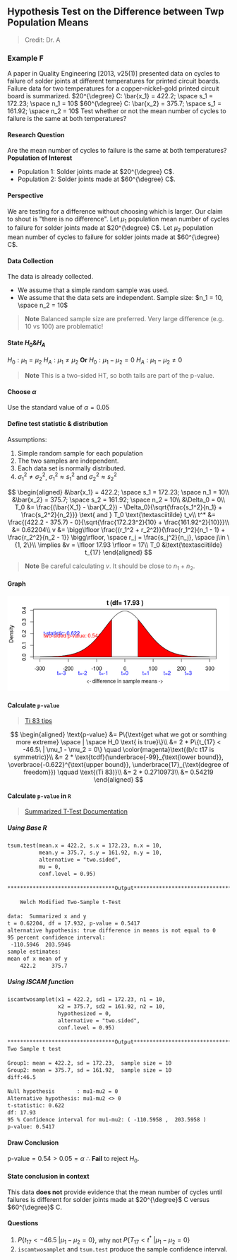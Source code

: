 ## Hypothesis Test on the Difference between Twp Population Means

> Credit: Dr. A

### Example F
A paper in Quality Engineering [2013, v25(1)] presented data on cycles to failure of solder joints at different temperatures for printed circuit boards. Failure data for two temperatures for a copper-nickel-gold printed circuit board is summarized.
$20^{\degree} C: \bar{x_1} = 422.2; \space s_1 = 172.23; \space n_1 = 10$
$60^{\degree} C: \bar{x_2} = 375.7; \space s_1 = 161.92; \space n_2 = 10$
Test whether or not the mean number of cycles to failure is the same at both temperatures?

#### Research Question
Are the mean number of cycles to failure is the same at both temperatures?
**Population of Interest**
+ Population 1: Solder joints made at $20^{\degree} C$.
+ Population 2: Solder joints made at $60^{\degree} C$.

#### Perspective
We are testing for a difference without choosing which is larger. Our claim to shout is "there is no difference".
Let $\mu_1$ population mean number of cycles to failure for solder joints made at $20^{\degree} C$.
Let $\mu_2$ population mean number of cycles to failure for solder joints made at $60^{\degree} C$.

#### Data Collection
The data is already collected.
+ We assume that a simple random sample was used.
+ We assume that the data sets are independent.
Sample size: $n_1 = 10, \space n_2 = 10$

> **Note**
Balanced sample size are preferred. Very large difference (e.g. 10 vs 100) are problematic!

#### State $H_0 \& H_A$
$H_0: \mu_1 = \mu_2$
$H_A: \mu_1 \ne \mu_2$
**Or**
$H_0: \mu_1 - \mu_2 = 0$
$H_A: \mu_1 - \mu_2 \ne 0$


> **Note**
This is a two-sided HT, so both tails are part of the p-value.

#### Choose $\alpha$
Use the standard value of $\alpha = 0.05$

#### Define test statistic & distribution
Assumptions:
1. Simple random sample for each population
2. The two samples are independent.
3. Each data set is normally distributed.
4. $\sigma_1^2 \ne \sigma_2^2$,  $\sigma_1^2 \approx s_1^2$ and $\sigma_2^2 \approx s_2^2$

$$
\begin{aligned}
&\bar{x_1} = 422.2; \space s_1 = 172.23; \space n_1 = 10\\
&\bar{x_2} = 375.7; \space s_2 = 161.92; \space n_2 = 10\\
&\Delta_0 = 0\\
T_0 &= \frac{(\bar{X_1} - \bar{X_2}) - \Delta_0}{\sqrt{\frac{s_1^2}{n_1} + \frac{s_2^2}{n_2}}} \text{ and } T_0 \text{\textasciitilde} t_v\\
t^* &= \frac{(422.2 - 375.7) - 0}{\sqrt{\frac{172.23^2}{10} + \frac{161.92^2}{10}}}\\
&= 0.62204\\
v &= \bigg\lfloor \frac{(r_1^2 + r_2^2)}{\frac{r_1^2}{n_1 - 1} + \frac{r_2^2}{n_2 - 1}} \bigg\rfloor, \space r_j = \frac{s_j^2}{n_j}, \space j\in \{1, 2\}\\
\implies &v = \lfloor 17.93 \rfloor = 17\\
T_0 &\text{\textasciitilde} t_{17}
\end{aligned}
$$

> **Note**
Be careful calculating $v$. It should be close to $n_1 + n_2$.

#### Graph
![Two sample t test](/assets/two_sample_t_test_two_sides.png)

#### Calculate `p-value`
> [Ti 83 tips](//todo)

$$
\begin{aligned}
\text{p-value} &= P\{\text{get what we got or somthing more extreme} \space | \space H_0 \text{ is true}\}\\
&= 2 * P\{t_{17} < -46.5\ | \mu_1 - \mu_2 = 0\} \quad \color{magenta}\text{(b/c t17 is symmetric)}\\
&= 2 * \text{tcdf}(\underbrace{-99}_{\text{lower bound}}, \overbrace{-0.622}^{\text{upper bound}}, \underbrace{17}_{\text{degree of freedom}}) \qquad \text{(Ti 83)}\\
&= 2 * 0.2710973\\
&= 0.54219
\end{aligned}
$$

#### Calculate `p-value` in `R`
> [Summarized T-Test Documentation](https://www.rdocumentation.org/packages/BSDA/versions/1.2.0/topics/tsum.test)

##### Using Base R
```
tsum.test(mean.x = 422.2, s.x = 172.23, n.x = 10,
          mean.y = 375.7, s.y = 161.92, n.y = 10,
          alternative = "two.sided",
          mu = 0,
          conf.level = 0.95)

**********************************Output***************************************

	Welch Modified Two-Sample t-Test

data:  Summarized x and y
t = 0.62204, df = 17.932, p-value = 0.5417
alternative hypothesis: true difference in means is not equal to 0
95 percent confidence interval:
 -110.5946  203.5946
sample estimates:
mean of x mean of y
    422.2     375.7
```

##### Using ISCAM function
```
iscamtwosamplet(x1 = 422.2, sd1 = 172.23, n1 = 10,
                x2 = 375.7, sd2 = 161.92, n2 = 10,
                hypothesized = 0,
                alternative = "two.sided",
                conf.level = 0.95)

**********************************Output***************************************
Two Sample t test

Group1: mean = 422.2, sd = 172.23,  sample size = 10
Group2: mean = 375.7, sd = 161.92,  sample size = 10
diff:46.5

Null hypothesis       : mu1-mu2 = 0
Alternative hypothesis: mu1-mu2 <> 0
t-statistic: 0.622
df: 17.93
95 % Confidence interval for mu1-mu2: ( -110.5958 ,  203.5958 )
p-value: 0.5417
```

#### Draw Conclusion
$\text{p-value} = 0.54 > 0.05 = \alpha$
$\therefore$ **Fail** to reject $H_0$.

#### State conclusion in context
This data **does not** provide evidence that the mean number of cycles until failures is different for solder joints made at $20^{\degree}$ C versus $60^{\degree}$ C.

#### Questions
1. $P\{t_{17} < -46.5\ | \mu_1 - \mu_2 = 0\}$, why not $P\{T_{17} < t^*\ | \mu_1 - \mu_2 = 0\}$
2. `iscamtwosamplet` and `tsum.test` produce the sample confidence interval.